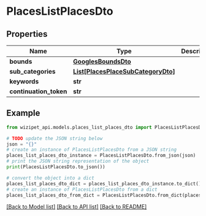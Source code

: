 # PlacesListPlacesDto


## Properties

Name | Type | Description | Notes
------------ | ------------- | ------------- | -------------
**bounds** | [**GooglesBoundsDto**](GooglesBoundsDto.md) |  | [optional] 
**sub_categories** | [**List[PlacesPlaceSubCategoryDto]**](PlacesPlaceSubCategoryDto.md) |  | [optional] 
**keywords** | **str** |  | [optional] 
**continuation_token** | **str** |  | [optional] 

## Example

```python
from wizipet_api.models.places_list_places_dto import PlacesListPlacesDto

# TODO update the JSON string below
json = "{}"
# create an instance of PlacesListPlacesDto from a JSON string
places_list_places_dto_instance = PlacesListPlacesDto.from_json(json)
# print the JSON string representation of the object
print(PlacesListPlacesDto.to_json())

# convert the object into a dict
places_list_places_dto_dict = places_list_places_dto_instance.to_dict()
# create an instance of PlacesListPlacesDto from a dict
places_list_places_dto_from_dict = PlacesListPlacesDto.from_dict(places_list_places_dto_dict)
```
[[Back to Model list]](../README.md#documentation-for-models) [[Back to API list]](../README.md#documentation-for-api-endpoints) [[Back to README]](../README.md)


